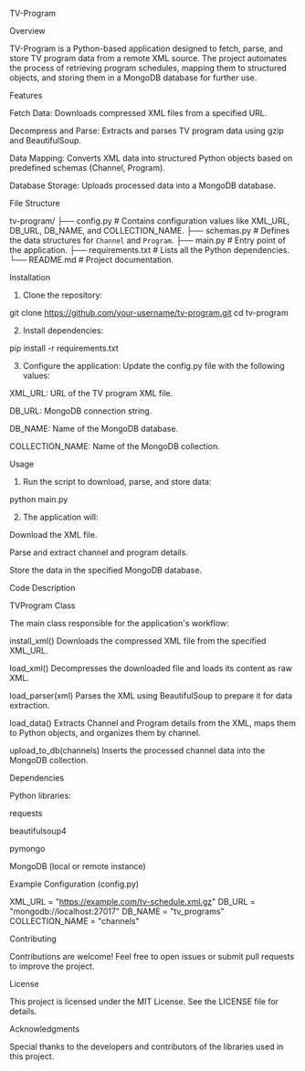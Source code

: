 TV-Program

Overview

TV-Program is a Python-based application designed to fetch, parse, and store TV program data from a remote XML source. The project automates the process of retrieving program schedules, mapping them to structured objects, and storing them in a MongoDB database for further use.

Features

Fetch Data: Downloads compressed XML files from a specified URL.

Decompress and Parse: Extracts and parses TV program data using gzip and BeautifulSoup.

Data Mapping: Converts XML data into structured Python objects based on predefined schemas (Channel, Program).

Database Storage: Uploads processed data into a MongoDB database.


File Structure

tv-program/
├── config.py             # Contains configuration values like XML_URL, DB_URL, DB_NAME, and COLLECTION_NAME.
├── schemas.py            # Defines the data structures for `Channel` and `Program`.
├── main.py               # Entry point of the application.
├── requirements.txt      # Lists all the Python dependencies.
└── README.md             # Project documentation.

Installation

1. Clone the repository:

git clone https://github.com/your-username/tv-program.git
cd tv-program


2. Install dependencies:

pip install -r requirements.txt


3. Configure the application:
Update the config.py file with the following values:

XML_URL: URL of the TV program XML file.

DB_URL: MongoDB connection string.

DB_NAME: Name of the MongoDB database.

COLLECTION_NAME: Name of the MongoDB collection.




Usage

1. Run the script to download, parse, and store data:

python main.py


2. The application will:

Download the XML file.

Parse and extract channel and program details.

Store the data in the specified MongoDB database.




Code Description

TVProgram Class

The main class responsible for the application's workflow:

install_xml()
Downloads the compressed XML file from the specified XML_URL.

load_xml()
Decompresses the downloaded file and loads its content as raw XML.

load_parser(xml)
Parses the XML using BeautifulSoup to prepare it for data extraction.

load_data()
Extracts Channel and Program details from the XML, maps them to Python objects, and organizes them by channel.

upload_to_db(channels)
Inserts the processed channel data into the MongoDB collection.


Dependencies

Python libraries:

requests

beautifulsoup4

pymongo


MongoDB (local or remote instance)


Example Configuration (config.py)

XML_URL = "https://example.com/tv-schedule.xml.gz"
DB_URL = "mongodb://localhost:27017"
DB_NAME = "tv_programs"
COLLECTION_NAME = "channels"

Contributing

Contributions are welcome! Feel free to open issues or submit pull requests to improve the project.

License

This project is licensed under the MIT License. See the LICENSE file for details.

Acknowledgments

Special thanks to the developers and contributors of the libraries used in this project.

